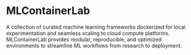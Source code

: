# MLContainerLab
A collection of curated machine learning frameworks dockerized for local experimentation and seamless scaling to cloud compute platforms. MLContainerLab provides modular, reproducible, and optimized environments to streamline ML workflows from research to deployment.
